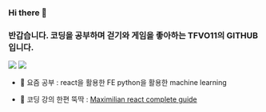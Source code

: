 ### Hi there 👋
### 반갑습니다. 코딩을 공부하며 걷기와 게임을 좋아하는 TFVO11의 GITHUB입니다.

<img src="https://img.shields.io/badge/React-61DAFB?style=flat-square&logo=React&logoColor=white"/>
<img src="https://img.shields.io/badge/scikit_learn-F7931E?style=flat-square&logo=React&logoColor=white"/>


- 🌱 요즘 공부 : 
    react을 활용한 FE
    python을 활용한 machine learning 
  
  
- 👯 코딩 강의 한편 뚝딱 :
    [Maximilian react complete guide](https://www.udemy.com/course/react-the-complete-guide-incl-redux/)
    
